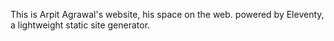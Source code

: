 <!-- TODO: update readme -->

This is Arpit Agrawal's website, his space on the web. powered by Eleventy, a lightweight static site generator.
